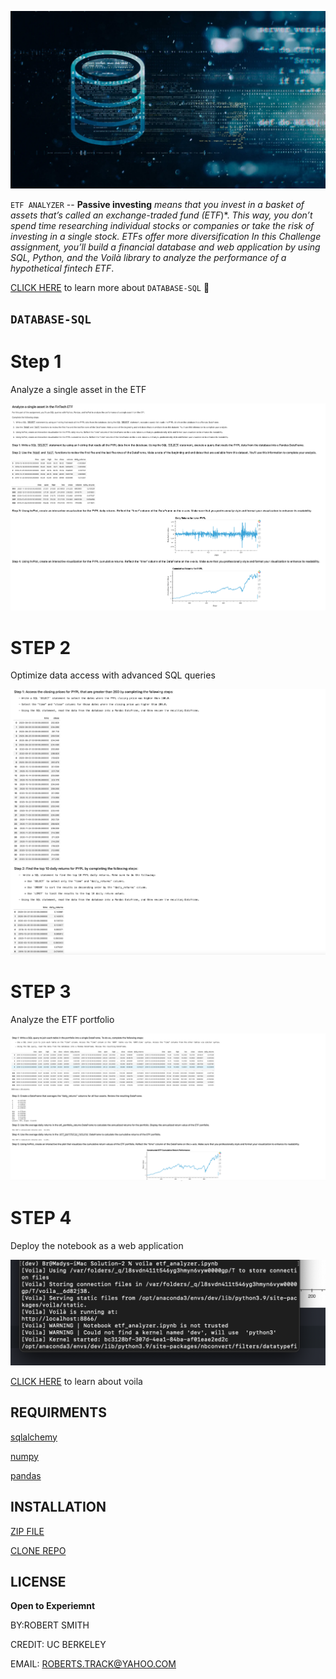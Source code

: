 

![](pics/BEG.webp)

`ETF ANALYZER` -- **Passive investing** *means that you invest in a basket of assets that’s called an exchange-traded fund (ETF*)*. *This way, you don’t spend time researching individual stocks or companies or take the risk of investing in a single stock. ETFs offer more diversification*
*In this Challenge assignment, you’ll build a financial database and web application by using SQL, Python, and the Voilà library to analyze the performance of a hypothetical fintech ETF*.

[CLICK HERE](https://www.programiz.com/sql/database-introduction) to learn more about `DATABASE-SQL` 🧠

## `DATABASE-SQL`

# Step 1

Analyze a single asset in the ETF

![](pics/assets.png)

# STEP 2 

 Optimize data access with advanced SQL queries
    

![](pics/sql.png)

# STEP 3 
Analyze the ETF portfolio

![](pics/portfolio.png)

# STEP 4

Deploy the notebook as a web application

![](pics/voila.png)

[CLICK HERE](https://voila-gallery.org) to learn about voila




## REQUIRMENTS

[sqlalchemy](https://www.sqlalchemy.org)

[numpy](https://numpy.org)

[pandas](https://pandas.pydata.org)





## INSTALLATION

[ZIP FILE](https://github.com/brprod8/DEEP-LEARNING/archive/refs/heads/main.zip)

[CLONE REPO](https://github.com/brprod8/DEEP-LEARNING.git)





## LICENSE

**Open to Experiemnt**

BY:ROBERT SMITH

CREDIT: UC BERKELEY


EMAIL: ROBERTS.TRACK@YAHOO.COM